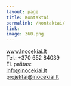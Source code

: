 ```yaml
---
layout: page
title: Kontaktai
permalink: /kontaktai/
link:
image: 360.png
---
```

<a href="http://www.Inocekiai.lt">www.Inocekiai.lt<a>
<br>
Tel.: +370 652 84039
<br>
El. paštas:
<br>
<a href="mailto:info@inocekiai.lt">info@inocekiai.lt</a>
<br>
<a href="mailto:projektai@inocekiai.lt">projektai@inocekiai.lt</a>
